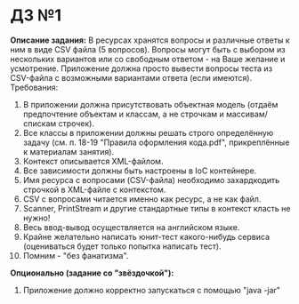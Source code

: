 # ДЗ №1

**Описание задания:**
В ресурсах хранятся вопросы и различные ответы к ним в виде CSV файла (5 вопросов).
Вопросы могут быть с выбором из нескольких вариантов или со свободным ответом - на Ваше желание и усмотрение.
Приложение должна просто вывести вопросы теста из CSV-файла с возможными вариантами ответа (если имеются).
Требования:
<ol>
    <li> В приложении должна присутствовать объектная модель (отдаём предпочтение объектам и классам, а не строчкам и массивам/спискам строчек).</li>
    <li> Все классы в приложении должны решать строго определённую задачу (см. п. 18-19 "Правила оформления кода.pdf", прикреплённые к материалам занятия).</li>
    <li> Контекст описывается XML-файлом.</li>
    <li> Все зависимости должны быть настроены в IoC контейнере.</li>
    <li> Имя ресурса с вопросами (CSV-файла) необходимо захардкодить строчкой в XML-файле с контекстом.</li>
    <li> CSV с вопросами читается именно как ресурс, а не как файл.</li>
    <li> Scanner, PrintStream и другие стандартные типы в контекст класть не нужно!
    <li> Весь ввод-вывод осуществляется на английском языке.</li>
    <li> Крайне желательно написать юнит-тест какого-нибудь сервиса (оцениваться будет только попытка написать тест).</li>
    <li> Помним - "без фанатизма".</li>
</ol>

**Опционально (задание со "звёздочкой"):**

<ol>
    <li>Приложение должно корректно запускаться с помощью "java -jar"</li>
</ol>
